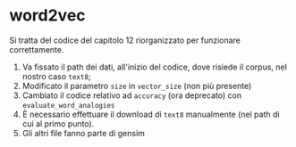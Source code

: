 # word2vec
Si tratta del codice del capitolo 12 riorganizzato per funzionare correttamente.
1. Va fissato il path dei dati, all'inizio del codice, dove risiede il corpus, nel nostro caso `text8`;
2. Modificato il parametro `size` in `vector_size` (non più presente)
3. Cambiato il codice relativo ad `accuracy` (ora deprecato) con `evaluate_word_analogies`
4. È necessario effettuare il download di `text8` manualmente (nel path di cui al primo punto).
5. Gli altri file fanno parte di gensim

